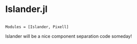 # Islander.jl

```@index
```

```@autodocs
Modules = [Islander, Pixell]
```

Islander will be a nice component separation code someday!
